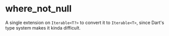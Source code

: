 # where_not_null

A single extension on `Iterable<T?>` to convert it to `Iterable<T>`, since Dart's type system makes it kinda difficult.
